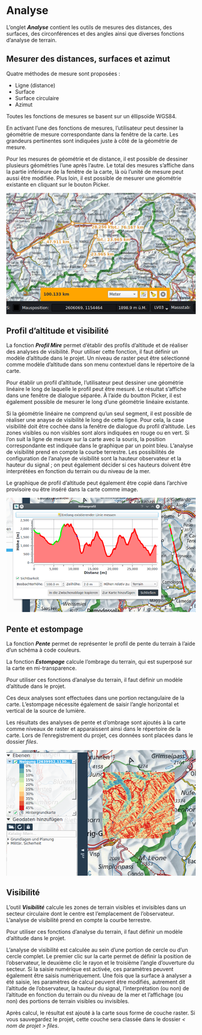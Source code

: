 <!-- WARNING: This file is autogenerated by csv2md.py -->
# Analyse

L’onglet **_Analyse_** contient les outils de mesures des distances, des surfaces, des circonférences et des angles ainsi que diverses fonctions d’analyse de terrain.

## <a name="sec0"></a>Mesurer des distances, surfaces et azimut

Quatre méthodes de mesure sont proposées :

+ Ligne (distance)
+ Surface
+ Surface circulaire
+ Azimut

Toutes les fonctions de mesures se basent sur un éllipsoïde WGS84.

En activant l’une des fonctions de mesures, l’utilisateur peut dessiner la géométrie de mesure correspondante dans la fenêtre de la carte. Les grandeurs pertinentes sont indiquées juste à côté de la géométrie de mesure.

Pour les mesures de géométrie et de distance, il est possible de dessiner plusieurs géométries l’une après l’autre. Le total des mesures s’affiche dans la partie inférieure de la fenêtre de la carte, là où l’unité de mesure peut aussi être modifiée. Plus loin, il est possible de mesurer une géométrie existante en cliquant sur le bouton Picker.

<img src="../media/image3.png" />


## <a name="sec1"></a>Profil d’altitude et visibilité

La fonction **_Profil Mire_** permet d’établir des profils d’altitude et de réaliser des analyses de visibilité. Pour utiliser cette fonction, il faut définir un modèle d’altitude dans le projet. Un niveau de raster peut être sélectionné comme modèle d’altitude dans son menu contextuel dans le répertoire de la carte.

Pour établir un profil d’altitude, l’utilisateur peut dessiner une géométrie linéaire le long de laquelle le profil peut être mesuré. Le résultat s’affiche dans une fenêtre de dialogue séparée. À l’aide du boutton Picker, il est également possible de mesurer le long d’une géométrie linéaire existante.

Si la géométrie linéaire ne comprend qu’un seul segment, il est possible de réaliser une anayse de visibilité le long de cette ligne. Pour cela, la case visibilité doit être cochée dans la fenêtre de dialogue du profil d’altitude. Les zones visibles ou non visibles sont alors indiquées en rouge ou en vert. Si l’on suit la ligne de mesure sur la carte avec la souris, la position correspondante est indiquée dans le graphique par un point bleu. L’analyse de visibilité prend en compte la courbe terrestre. Les possibilités de configuration de l’analyse de visibilité sont la hauteur observateur et la hauteur du signal ; on peut également décider si ces hauteurs doivent être interprétées en fonction du terrain ou du niveau de la mer.

Le graphique de profil d’altitude peut également être copié dans l’archive provisoire ou être inséré dans la carte comme image.

<img src="../media/image4.png" />


## <a name="sec2"></a>Pente et estompage

La fonction **_Pente_** permet de représenter le profil de pente du terrain à l’aide d’un schéma à code couleurs.

La fonction **_Estompage_** calcule l’ombrage du terrain, qui est superposé sur la carte en mi-transparence.

Pour utiliser ces fonctions d’analyse du terrain, il faut définir un modèle d’altitude dans le projet.

Ces deux analyses sont effectuées dans une portion rectangulaire de la carte. L’estompage nécessite également de saisir l’angle horizontal et vertical de la source de lumière.

Les résultats des analyses de pente et d’ombrage sont ajoutés à la carte comme niveaux de raster et apparaissent ainsi dans le répertoire de la carte. Lors de l’enregistrement du projet, ces données sont placées dans le dossier _<nom de projet> files_.

<img src="../media/image5.png" />


## <a name="sec3"></a>Visibilité

L’outil **_Visibilité_** calcule les zones de terrain visibles et invisibles dans un secteur circulaire dont le centre est l’emplacement de l’observateur. L’analyse de visibilité prend en compte la courbe terrestre.

Pour utiliser ces fonctions d’analyse du terrain, il faut définir un modèle d’altitude dans le projet.

L’analyse de visibilité est calculée au sein d’une portion de cercle ou d’un cercle complet. Le premier clic sur la carte permet de définir la position de l’observateur, le deuxième clic le rayon et le troisième l’angle d’ouverture du secteur. Si la saisie numérique est activée, ces paramètres peuvent également être saisis numériquement. Une fois que la surface à analyser a été saisie, les paramètres de calcul peuvent être modifiés, autrement dit l’altitude de l’observateur, la hauteur du signal, l’interprétation (ou non) de l’altitude en fonction du terrain ou du niveau de la mer et l’affichage (ou non) des portions de terrain visibles ou invisibles.

Après calcul, le résultat est ajouté à la carte sous forme de couche raster. Si vous sauvegardez le projet, cette couche sera classée dans le dossier _< nom de projet > files_.


